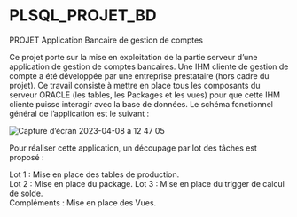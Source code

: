 # PLSQL_PROJET_BD

PROJET Application Bancaire de gestion de comptes

Ce projet porte sur la mise en exploitation de la partie serveur d’une application de gestion de comptes
bancaires. Une IHM cliente de gestion de compte a été développée par une entreprise prestataire (hors
cadre du projet). Ce travail consiste à mettre en place tous les composants du serveur ORACLE (les
tables, les Packages et les vues) pour que cette IHM cliente puisse interagir avec la base de données. Le
schéma fonctionnel général de l’application est le suivant :

![Capture d’écran 2023-04-08 à 12 47 05](https://user-images.githubusercontent.com/118197355/230717094-e5cdbda5-a29d-4ced-8451-df7bbe9277f0.png)

Pour réaliser cette application, un découpage par lot des tâches est proposé :

Lot 1 : Mise en place des tables de production.  
Lot 2 : Mise en place du package. 
 Lot 3 : Mise en place du trigger de calcul de solde.     
Compléments : Mise en place des Vues.   
